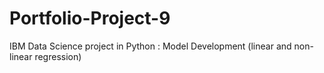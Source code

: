 # Portfolio-Project-9
IBM Data Science project in Python : Model Development (linear and non-linear regression)
